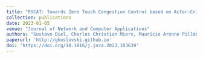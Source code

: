 ```yaml
---
title: "RSCAT: Towards Zero Touch Congestion Control based on Actor-Critic Reinforcement Learning and Software-Defined Networking"
collection: publications
date: 2023-01-05
venue: "Journal of Network and Computer Applications"
authors: "Gustavo Diel, Charles Christian Miers, Maurício Aronne Pillon, Guilherme Piêgas Koslovski"
paperurl: 'http://gkoslovski.github.io'
doi: 'https://doi.org/10.1016/j.jnca.2023.103639'
---
```

